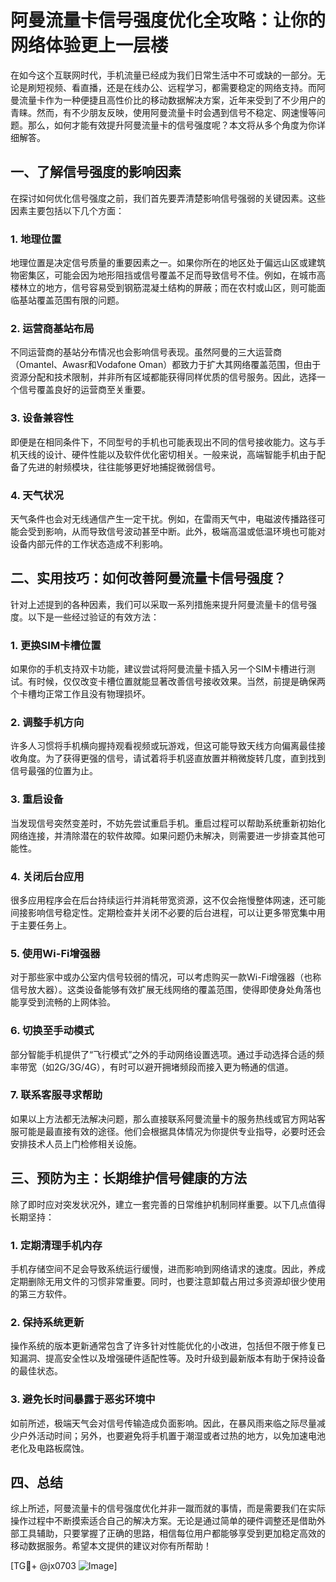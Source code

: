 # 阿曼流量卡信号强度优化全攻略：让你的网络体验更上一层楼

在如今这个互联网时代，手机流量已经成为我们日常生活中不可或缺的一部分。无论是刷短视频、看直播，还是在线办公、远程学习，都需要稳定的网络支持。而阿曼流量卡作为一种便捷且高性价比的移动数据解决方案，近年来受到了不少用户的青睐。然而，有不少朋友反映，使用阿曼流量卡时会遇到信号不稳定、网速慢等问题。那么，如何才能有效提升阿曼流量卡的信号强度呢？本文将从多个角度为你详细解答。

## 一、了解信号强度的影响因素

在探讨如何优化信号强度之前，我们首先要弄清楚影响信号强弱的关键因素。这些因素主要包括以下几个方面：

### 1. **地理位置**
   地理位置是决定信号质量的重要因素之一。如果你所在的地区处于偏远山区或建筑物密集区，可能会因为地形阻挡或信号覆盖不足而导致信号不佳。例如，在城市高楼林立的地方，信号容易受到钢筋混凝土结构的屏蔽；而在农村或山区，则可能面临基站覆盖范围有限的问题。

### 2. **运营商基站布局**
   不同运营商的基站分布情况也会影响信号表现。虽然阿曼的三大运营商（Omantel、Awasr和Vodafone Oman）都致力于扩大其网络覆盖范围，但由于资源分配和技术限制，并非所有区域都能获得同样优质的信号服务。因此，选择一个信号覆盖良好的运营商至关重要。

### 3. **设备兼容性**
   即便是在相同条件下，不同型号的手机也可能表现出不同的信号接收能力。这与手机天线的设计、硬件性能以及软件优化密切相关。一般来说，高端智能手机由于配备了先进的射频模块，往往能够更好地捕捉微弱信号。

### 4. **天气状况**
   天气条件也会对无线通信产生一定干扰。例如，在雷雨天气中，电磁波传播路径可能会受到影响，从而导致信号波动甚至中断。此外，极端高温或低温环境也可能对设备内部元件的工作状态造成不利影响。

## 二、实用技巧：如何改善阿曼流量卡信号强度？

针对上述提到的各种因素，我们可以采取一系列措施来提升阿曼流量卡的信号强度。以下是一些经过验证的有效方法：

### 1. **更换SIM卡槽位置**
   如果你的手机支持双卡功能，建议尝试将阿曼流量卡插入另一个SIM卡槽进行测试。有时候，仅仅改变卡槽位置就能显著改善信号接收效果。当然，前提是确保两个卡槽均正常工作且没有物理损坏。

### 2. **调整手机方向**
   许多人习惯将手机横向握持观看视频或玩游戏，但这可能导致天线方向偏离最佳接收角度。为了获得更强的信号，请试着将手机竖直放置并稍微旋转几度，直到找到信号最强的位置为止。

### 3. **重启设备**
   当发现信号突然变差时，不妨先尝试重启手机。重启过程可以帮助系统重新初始化网络连接，并清除潜在的软件故障。如果问题仍未解决，则需要进一步排查其他可能性。

### 4. **关闭后台应用**
   很多应用程序会在后台持续运行并消耗带宽资源，这不仅会拖慢整体网速，还可能间接影响信号稳定性。定期检查并关闭不必要的后台进程，可以让更多带宽集中用于主要任务上。

### 5. **使用Wi-Fi增强器**
   对于那些家中或办公室内信号较弱的情况，可以考虑购买一款Wi-Fi增强器（也称信号放大器）。这类设备能够有效扩展无线网络的覆盖范围，使得即使身处角落也能享受到流畅的上网体验。

### 6. **切换至手动模式**
   部分智能手机提供了“飞行模式”之外的手动网络设置选项。通过手动选择合适的频率带宽（如2G/3G/4G），有时可以避开拥堵频段而接入更为畅通的信道。

### 7. **联系客服寻求帮助**
   如果以上方法都无法解决问题，那么直接联系阿曼流量卡的服务热线或官方网站客服可能是最直接有效的途径。他们会根据具体情况为你提供专业指导，必要时还会安排技术人员上门检修相关设施。

## 三、预防为主：长期维护信号健康的方法

除了即时应对突发状况外，建立一套完善的日常维护机制同样重要。以下几点值得长期坚持：

### 1. **定期清理手机内存**
   手机存储空间不足会导致系统运行缓慢，进而影响到网络请求的速度。因此，养成定期删除无用文件的习惯非常重要。同时，也要注意卸载占用过多资源却很少使用的第三方软件。

### 2. **保持系统更新**
   操作系统的版本更新通常包含了许多针对性能优化的小改进，包括但不限于修复已知漏洞、提高安全性以及增强硬件适配性等。及时升级到最新版本有助于保持设备的最佳状态。

### 3. **避免长时间暴露于恶劣环境中**
   如前所述，极端天气会对信号传输造成负面影响。因此，在暴风雨来临之际尽量减少户外活动时间；另外，也要避免将手机置于潮湿或者过热的地方，以免加速电池老化及电路板腐蚀。

## 四、总结

综上所述，阿曼流量卡的信号强度优化并非一蹴而就的事情，而是需要我们在实际操作过程中不断摸索适合自己的解决方案。无论是通过简单的硬件调整还是借助外部工具辅助，只要掌握了正确的思路，相信每位用户都能够享受到更加稳定高效的移动数据服务。希望本文提供的建议对你有所帮助！

[TG💪+ @jx0703 ![Image](https://github.com/user-attachments/assets/dbca1d08-cadb-493c-b0ec-ad6f7a83f270)]